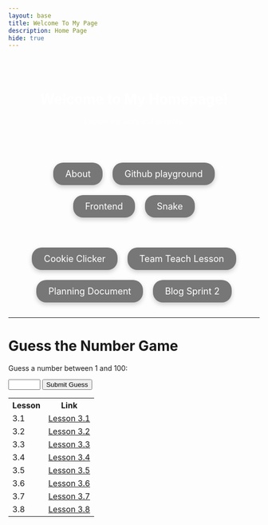 ```yaml
---
layout: base
title: Welcome To My Page 
description: Home Page
hide: true
---
```


<div style="background-image: url('https://media.istockphoto.com/id/1342851017/vector/elegant-black-background-vector-illustration-with-vintage-distressed-grunge-texture-and-dark.jpg?s=612x612&w=0&k=20&c=THEu64UKfhNsnXuVWOHsQehRr7uuKWjbYrshHoTFsS0='); background-size: cover; color: white; text-align: center; padding: 30px; max-width: 600px; margin: 0 auto;">
  <h1>Welcome to My Homepage!</h1>
  <p>Explore my work and projects.</p>
</div>



<div class="submenu" style="max-width: 80%; margin: 0 auto; padding: 20px; text-align: center;">
  <div style="display: flex; flex-wrap: wrap; justify-content: center;">
    <div style="margin: 10px;">
      <a href="http://127.0.0.1:4100/darsh_2025/about/" style="background-color: #777; color: white; padding: 12px 24px; text-decoration: none; border-radius: 20px; font-size: 18px; display: inline-block; box-shadow: 0 4px 10px rgba(0, 0, 0, 0.2); transition: transform 0.3s, box-shadow 0.3s;">About</a>
    </div>
    <div style="margin: 10px;">
      <a href="http://127.0.0.1:4100/darsh_2025/2024/09/11/GitHub_Playground_IPYNB_2_.html" style="background-color: #777; color: white; padding: 12px 24px; text-decoration: none; border-radius: 20px; font-size: 18px; display: inline-block; box-shadow: 0 4px 10px rgba(0, 0, 0, 0.2); transition: transform 0.3s, box-shadow 0.3s;">Github playground</a>
    </div>
    <div style="margin: 10px;">
      <a href="http://127.0.0.1:4100/darsh_2025/2024/09/19/Hacks_Frontend_IPYNB_2_.html" style="background-color: #777; color: white; padding: 12px 24px; text-decoration: none; border-radius: 20px; font-size: 18px; display: inline-block; box-shadow: 0 4px 10px rgba(0, 0, 0, 0.2); transition: transform 0.3s, box-shadow 0.3s;">Frontend</a>
    </div>
    <div style="margin: 10px;">
      <a href="http://127.0.0.1:4100/darsh_2025/snake/" style="background-color: #777; color: white; padding: 12px 24px; text-decoration: none; border-radius: 20px; font-size: 18px; display: inline-block; box-shadow: 0 4px 10px rgba(0, 0, 0, 0.2); transition: transform 0.3s, box-shadow 0.3s;">Snake</a>
    </div>
  </div>
</div>

<style>
  .submenu {
    max-width: 1024px; /* Adjust width here to your desired value */
    margin: 0 auto;
    padding: 20px;
    text-align: center;
  }

  div a:hover {
    transform: translateY(-5px); /* Slight movement up */
    box-shadow: 0 6px 15px rgba(0, 0, 0, 0.3); /* Stronger shadow on hover */
  }
</style>

<div style="text-align: center; margin: 20px;">
  <div style="display: flex; flex-wrap: wrap; justify-content: center;">
    <div style="margin: 10px;">
      <a href="http://127.0.0.1:4100/darsh_2025/cookieclicker/" style="background-color: #777; color: white; padding: 12px 24px; text-decoration: none; border-radius: 20px; font-size: 18px; display: inline-block; box-shadow: 0 4px 10px rgba(0, 0, 0, 0.2); transition: transform 0.3s, box-shadow 0.3s;">Cookie Clicker</a>
    </div>
    <div style="margin: 10px;">
      <a href="http://127.0.0.1:4100/darsh_2025/2024/09/23/Sprint2selfteaching_IPYNB_2_.html" style="background-color: #777; color: white; padding: 12px 24px; text-decoration: none; border-radius: 20px; font-size: 18px; display: inline-block; box-shadow: 0 4px 10px rgba(0, 0, 0, 0.2); transition: transform 0.3s, box-shadow 0.3s;">Team Teach Lesson</a>
    </div>
    <div style="margin: 10px;">
      <a href="http://127.0.0.1:4100/darsh_2025/planning/" style="background-color: #777; color: white; padding: 12px 24px; text-decoration: none; border-radius: 20px; font-size: 18px; display: inline-block; box-shadow: 0 4px 10px rgba(0, 0, 0, 0.2); transition: transform 0.3s, box-shadow 0.3s;">Planning Document</a>
    </div>
    <div style="margin: 10px;">
      <a href="https://darsh220.github.io/darsh_2025/2024/10/15/sprint2_blog_IPYNB_2_.html" style="background-color: #777; color: white; padding: 12px 24px; text-decoration: none; border-radius: 20px; font-size: 18px; display: inline-block; box-shadow: 0 4px 10px rgba(0, 0, 0, 0.2); transition: transform 0.3s, box-shadow 0.3s;">Blog Sprint 2</a>
    </div>
  </div>
  </div>

<style>
  div a:hover {
    transform: translateY(-5px); /* Slight movement up */
    box-shadow: 0 6px 15px rgba(0, 0, 0, 0.3); /* Stronger shadow on hover */
  }
</style>




---

# Guess the Number Game

<p>Guess a number between 1 and 100:</p>

<input type="number" id="guessInput" min="1" max="100">
<button id="guessButton" class="button">Submit Guess</button>
<p id="feedback"></p>
<button id="restartButton" class="button" style="display:none;">Play Again</button>

<script>
document.addEventListener('DOMContentLoaded', function() {
    const guessInput = document.getElementById('guessInput');
    const guessButton = document.getElementById('guessButton');
    const feedback = document.getElementById('feedback');
    const restartButton = document.getElementById('restartButton');

    let secretNumber;
    let attempts = 0;

    function startNewGame() {
        secretNumber = Math.floor(Math.random() * 100) + 1;
        attempts = 0;
        feedback.textContent = '';
        guessInput.value = '';
        guessInput.disabled = false;
        guessButton.disabled = false;
        restartButton.style.display = 'none';
    }

    function checkGuess() {
        const userGuess = parseInt(guessInput.value, 10);
        if (isNaN(userGuess) || userGuess < 1 || userGuess > 100) {
            feedback.textContent = 'Please enter a number between 1 and 100.';
            return;
        }

        attempts++;

        if (userGuess === secretNumber) {
            feedback.textContent = `Congratulations! You guessed the number in ${attempts} attempts.`;
            guessInput.disabled = true;
            guessButton.disabled = true;
            restartButton.style.display = 'inline-block';
        } else if (userGuess < secretNumber) {
            feedback.textContent = 'Too low! Try again.';
        } else {
            feedback.textContent = 'Too high! Try again.';
        }
    }

    guessButton.addEventListener('click', checkGuess);
    restartButton.addEventListener('click', startNewGame);

    startNewGame(); // Initialize the game
});
</script>

<table>
  <tr>
    <th>Lesson</th>
    <th>Link</th>
  </tr>
  <tr>
    <td>3.1</td>
    <td><a href="http://127.0.0.1:4100/darsh_2025/2024/10/07/3.1_IPYNB_2_.html" title="Learn about Lesson 3.1">Lesson 3.1</a></td>
  </tr>
  <tr>
    <td>3.2</td>
    <td><a href="http://127.0.0.1:4100/darsh_2025/2024/10/07/3.2_IPYNB_2_.html" title="Learn about Lesson 3.2">Lesson 3.2</a></td>
  </tr>
  <tr>
    <td>3.3</td>
    <td><a href="http://127.0.0.1:4100/darsh_2025/2024/10/09/3.3_3.5_IPYNB_2_.html" title="Learn about Lesson 3.3">Lesson 3.3</a></td>
  </tr>
  <tr>
    <td>3.4</td>
    <td><a href="http://127.0.0.1:4100/darsh_2025/2024/10/11/3.4_IPYNB_2_.html" title="Learn about Lesson 3.4">Lesson 3.4</a></td>
  </tr>
  <tr>
    <td>3.5</td>
    <td><a href="http://127.0.0.1:4100/darsh_2025/2024/10/09/3.3_3.5_IPYNB_2_.html" title="Learn about Lesson 3.5">Lesson 3.5</a></td>
  </tr>
  <tr>
    <td>3.6</td>
    <td><a href="http://127.0.0.1:4100/darsh_2025/2024/10/10/3.6_IPYNB_2_.html" title="Learn about Lesson 3.6">Lesson 3.6</a></td>
  </tr>
  <tr>
    <td>3.7</td>
    <td><a href="http://127.0.0.1:4100/darsh_2025/2024/10/11/3.7_IPYNB_2_.html" title="Learn about Lesson 3.7">Lesson 3.7</a></td>
  </tr>
  <tr>
    <td>3.8</td>
    <td><a href="http://127.0.0.1:4100/darsh_2025/2024/10/03/3.8_IPYNB_2_.html" title="Learn about Lesson 3.8">Lesson 3.8</a></td>
  </tr>
</table>
    






